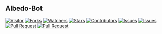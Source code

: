 Albedo-Bot
--
<a href="https://visitor-badge.glitch.me/badge?page_id=RaaaGH/Albedo-BOT"><img title="Visitor" src="https://visitor-badge.glitch.me/badge?page_id=RaaaGH/Albedo-BOT"></a>
<a href="https://github.com/RaaaGH/Albedo-BOT/network/members"><img title="Forks" src="https://img.shields.io/github/forks/RaaaGH/Albedo-BOT?label=Forks&color=blue&style=flat-square"></a>
<a href="https://github.com/RaaaGH/Albedo-BOT/watchers"><img title="Watchers" src="https://img.shields.io/github/watchers/RaaaGH/Albedo-BOT?label=Watchers&color=green&style=flat-square"></a>
<a href="https://github.com/RaaaGH/Albedo-BOT/stargazers"><img title="Stars" src="https://img.shields.io/github/stars/RaaaGH/Albedo-BOT?label=Stars&color=yellow&style=flat-square"></a>
<a href="https://github.com/RaaaGH/Albedo-BOT/graphs/contributors"><img title="Contributors" src="https://img.shields.io/github/contributors/RaaaGH/Albedo-BOT?label=Contributors&color=blue&style=flat-square"></a>
<a href="https://github.com/RaaaGH/Albedo-BOT/issues"><img title="Issues" src="https://img.shields.io/github/issues/RaaaGH/Albedo-BOT?label=Issues&color=success&style=flat-square"></a>
<a href="https://github.com/RaaaGH/Albedo-BOT/issues?q=is%3Aissue+is%3Aclosed"><img title="Issues" src="https://img.shields.io/github/issues-closed/RaaaGH/Albedo-BOT?label=Issues&color=red&style=flat-square"></a>
<a href="https://github.com/RaaaGH/Albedo-BOT/pulls"><img title="Pull Request" src="https://img.shields.io/github/issues-pr/sadteams/bot-md?label=PullRequest&color=success&style=flat-square"></a>
<a href="https://github.com/RaaaGH/Albedo-BOT/pulls?q=is%3Apr+is%3Aclosed"><img title="Pull Request" src="https://img.shields.io/github/issues-pr-closed/RaaaGH/Albedo-BOT?label=PullRequest&color=red&style=flat-square"></a>
